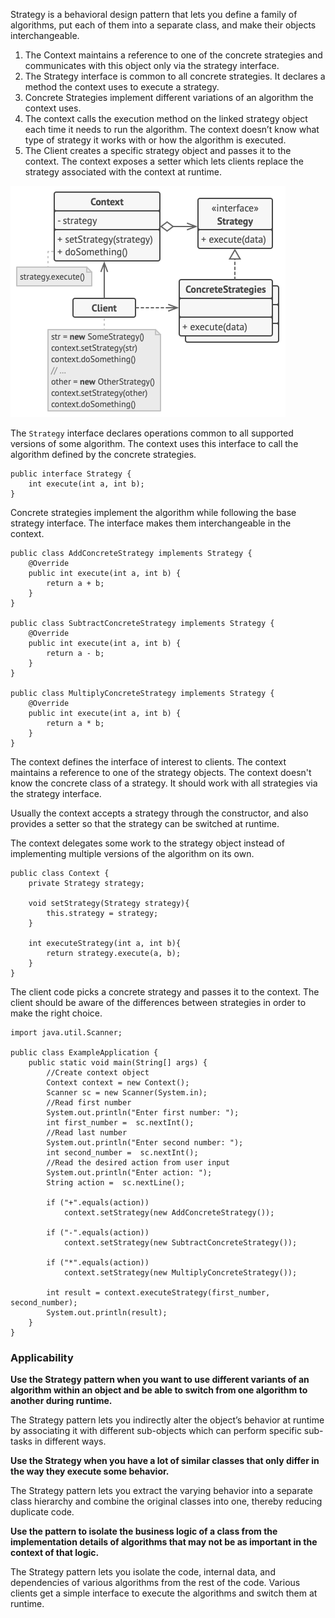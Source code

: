 Strategy is a behavioral design pattern that lets you define a family of algorithms, put each of them into a separate class, and make their objects interchangeable.

1. The Context maintains a reference to one of the concrete strategies and communicates with this object only via the strategy interface.
2. The Strategy interface is common to all concrete strategies. It declares a method the context uses to execute a strategy.
3. Concrete Strategies implement different variations of an algorithm the context uses.
4. The context calls the execution method on the linked strategy object each time it needs to run the algorithm. The context doesn’t know what type of strategy it works with or how the algorithm is executed.
5. The Client creates a specific strategy object and passes it to the context. The context exposes a setter which lets clients replace the strategy associated with the context at runtime.

![strategy](strategy.png)

The `Strategy` interface declares operations common to all supported versions of some algorithm. The context uses this interface to call the algorithm defined by the concrete strategies.
```
public interface Strategy {
    int execute(int a, int b);
}
```

Concrete strategies implement the algorithm while following the base strategy interface. The interface makes them interchangeable in the context.
```
public class AddConcreteStrategy implements Strategy {
    @Override
    public int execute(int a, int b) {
        return a + b;
    }
}

public class SubtractConcreteStrategy implements Strategy {
    @Override
    public int execute(int a, int b) {
        return a - b;
    }
}

public class MultiplyConcreteStrategy implements Strategy {
    @Override
    public int execute(int a, int b) {
        return a * b;
    }
}
```
The context defines the interface of interest to clients. The context maintains a reference to one of the strategy objects. The context doesn't know the concrete class of a strategy. It should work with all strategies via the strategy interface.

Usually the context accepts a strategy through the constructor, and also provides a setter so that the strategy can be switched at runtime.

The context delegates some work to the strategy object instead of implementing multiple versions of the algorithm on its own.
```
public class Context {
    private Strategy strategy;

    void setStrategy(Strategy strategy){
        this.strategy = strategy;
    }

    int executeStrategy(int a, int b){
        return strategy.execute(a, b);
    }
}
```
The client code picks a concrete strategy and passes it to the context. The client should be aware of the differences between strategies in order to make the right choice.
```
import java.util.Scanner;

public class ExampleApplication {
    public static void main(String[] args) {
        //Create context object
        Context context = new Context();
        Scanner sc = new Scanner(System.in);
        //Read first number
        System.out.println("Enter first number: ");
        int first_number =  sc.nextInt();
        //Read last number
        System.out.println("Enter second number: ");
        int second_number =  sc.nextInt();
        //Read the desired action from user input
        System.out.println("Enter action: ");
        String action =  sc.nextLine();

        if ("+".equals(action))
            context.setStrategy(new AddConcreteStrategy());

        if ("-".equals(action))
            context.setStrategy(new SubtractConcreteStrategy());

        if ("*".equals(action))
            context.setStrategy(new MultiplyConcreteStrategy());

        int result = context.executeStrategy(first_number, second_number);
        System.out.println(result);
    }
}
```
### Applicability
**Use the Strategy pattern when you want to use different variants of an algorithm within an object and be able to switch from one algorithm to another during runtime.**

The Strategy pattern lets you indirectly alter the object’s behavior at runtime by associating it with different sub-objects which can perform specific sub-tasks in different ways.

**Use the Strategy when you have a lot of similar classes that only differ in the way they execute some behavior.**

The Strategy pattern lets you extract the varying behavior into a separate class hierarchy and combine the original classes into one, thereby reducing duplicate code.

**Use the pattern to isolate the business logic of a class from the implementation details of algorithms that may not be as important in the context of that logic.**

The Strategy pattern lets you isolate the code, internal data, and dependencies of various algorithms from the rest of the code. Various clients get a simple interface to execute the algorithms and switch them at runtime.










